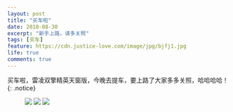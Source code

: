 ```yaml
---
layout: post
title: "买车啦"
date: 2018-08-30
excerpt: "新手上路，请多关照"
tags: [买车]
feature: https://cdn.justice-love.com/image/jpg/bjfj1.jpg
life: true
comments: true
---
```

买车啦，雷凌双擎精英天窗版，今晚去提车，要上路了大家多多关照，哈哈哈哈！
{: .notice}
<figure>
    <img src="{{ site.staticUrl }}/image/jpg/tiche.jpeg?imageMogr2/auto-orient" />
    <img src="{{ site.staticUrl }}/image/jpg/xinche1.jpg?imageMogr2/auto-orient" />
    <img src="{{ site.staticUrl }}/image/jpg/xinche2.jpg?imageMogr2/auto-orient" />
</figure>
